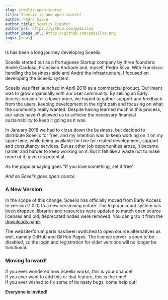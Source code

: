 ```yaml
---
slug: sceelix-open-source
title: Sceelix is now open source!
author: Pedro Silva
author_title: Sceelix Creator
author_url: https://github.com/pabsilva
author_image_url: https://github.com/pabsilva.png
tags: [news]
---
```


Is has been a long journey developing Sceelix.

Sceelix started out as a Portuguese Startup company by three founders: André Cardoso, Francisco Andrade and, myself, Pedro Silva. With Francisco handling the business side and André the infrastructure, I focused on developing the Sceelix system.

Sceelix was first launched in April 2016 as a commercial product. Our intent was to grow organically with our user community. By selling an Early Access version for a lower price, we hoped to gather support and feedback from the users, keeping development in the right path and focusing on what the community really wanted. Despite having learned much in this process, our sales haven’t allowed us to achieve the necessary financial sustainability to keep it going as it was.

In January 2018 we had to close down the business, but decided to distribute Sceelix for free, and my intention was to keep working on it on my spare time, while being available for hire for related development, support and consultancy services. But as other job opportunities arose, it became harder and harder to keep working on it. But it felt like a waste not to make more of it, given its potential.

As the popular saying goes "If you love something, set it free".

 _And so Sceelix goes open source._

 ### A New Version

In the scope of this change, Sceelix has officially moved from Early Access to version (1.0.0) to a new versioning nature. The login/account system has been dropped, libraries and resources were updated to match open source licenses and old, deprecated nodes were removed. You can grab it from the [downloads page](https://github.com/Sceelix/Sceelix/releases/tag/v1.0.0).

The website/forum parts has been switched to open source alternatives as well, namely GitHub and GitHub Pages. The license server is soon to be disabled, so the login and registration for older versions will no longer be functional.

### Moving forward!

If you ever wondered how Sceelix works, this is your chance!<br/>
If you ever want to add this or that feature, this is the time!<br/>
If you ever wished to fix some of its nasty bugs, come help out!

**Everyone is invited!**